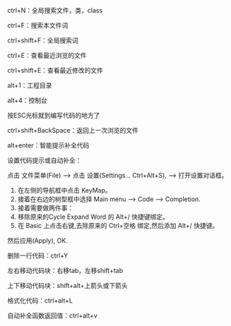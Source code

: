 ctrl+N：全局搜索文件，类，class

ctrl+F：搜索本文件词

ctrl+shift+F：全局搜索词

ctrl+E：查看最近浏览的文件

ctrl+shift+E：查看最近修改的文件

alt+1：工程目录

alt+4：控制台

按ESC光标就到编写代码的地方了

ctrl+shift+BackSpace：返回上一次浏览的文件

alt+enter：智能提示补全代码

设置代码提示或自动补全：

点击 文件菜单(File) –> 点击 设置(Settings… Ctrl+Alt+S), –> 打开设置对话框。

1. 在左侧的导航框中点击 KeyMap。 
2. 接着在右边的树型框中选择 Main menu –> Code –> Completion. 
3. 接着需要做两件事： 
4.  移除原来的Cycle Expand Word 的 Alt+/ 快捷键绑定。 
5.  在 Basic 上点击右键,去除原来的 Ctrl+空格 绑定,然后添加 Alt+/ 快捷键。

然后应用(Apply), OK.

删除一行代码：ctrl+Y

左右移动代码块：右移tab，左移shift+tab

上下移动代码块：shift+alt+上箭头或下箭头

格式化代码：ctrl+alt+L

自动补全函数返回值：ctrl+alt+v